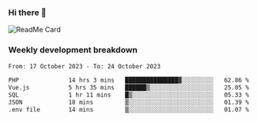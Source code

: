 ### Hi there 👋

<!--
**itzcy/itzcy** is a ✨ _special_ ✨ repository because its `README.md` (this file) appears on your GitHub profile.

Here are some ideas to get you started:

- 🔭 I’m currently working on ...
- 🌱 I’m currently learning ...
- 👯 I’m looking to collaborate on ...
- 🤔 I’m looking for help with ...
- 💬 Ask me about ...
- 📫 How to reach me: ...
- 😄 Pronouns: ...
- ⚡ Fun fact: ...
-->
![ReadMe Card](https://github-readme-stats.vercel.app/api?username=itzcy&show_icons=true&title_color=2d3198&icon_color=797cb8&text_color=24292e&bg_color=f6f8fa)

### Weekly development breakdown
<!--START_SECTION:waka-->

```txt
From: 17 October 2023 - To: 24 October 2023

PHP              14 hrs 3 mins   ███████████████▓░░░░░░░░░   62.86 %
Vue.js           5 hrs 35 mins   ██████▒░░░░░░░░░░░░░░░░░░   25.05 %
SQL              1 hr 11 mins    █▒░░░░░░░░░░░░░░░░░░░░░░░   05.33 %
JSON             18 mins         ▒░░░░░░░░░░░░░░░░░░░░░░░░   01.39 %
.env file        14 mins         ▒░░░░░░░░░░░░░░░░░░░░░░░░   01.07 %
```

<!--END_SECTION:waka-->
